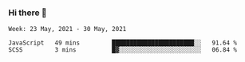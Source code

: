 ### Hi there 👋

<!--START_SECTION:waka-->
```text
Week: 23 May, 2021 - 30 May, 2021

JavaScript   49 mins         ███████████████████████░░   91.64 % 
SCSS         3 mins          █▓░░░░░░░░░░░░░░░░░░░░░░░   06.84 % 
```
<!--END_SECTION:waka-->
